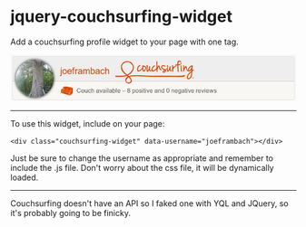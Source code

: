 jquery-couchsurfing-widget
==========================

Add a couchsurfing profile widget to your page with one tag.

![Screenshot](widget.png)

---

To use this widget, include on your page:

    <div class="couchsurfing-widget" data-username="joeframbach"></div>

Just be sure to change the username as appropriate and remember to include the .js file. Don't worry about the css file, it will be dynamically loaded.

---

Couchsurfing doesn't have an API so I faked one with YQL and JQuery, so it's probably going to be finicky.
